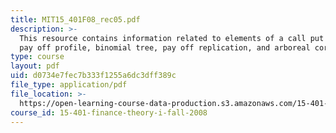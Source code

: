 ```yaml
---
title: MIT15_401F08_rec05.pdf
description: >-
  This resource contains information related to elements of a call put option,
  pay off profile, binomial tree, pay off replication, and arboreal corporation.
type: course
layout: pdf
uid: d0734e7fec7b333f1255a6dc3dff389c
file_type: application/pdf
file_location: >-
  https://open-learning-course-data-production.s3.amazonaws.com/15-401-finance-theory-i-fall-2008/d0734e7fec7b333f1255a6dc3dff389c_MIT15_401F08_rec05.pdf
course_id: 15-401-finance-theory-i-fall-2008
---
```

